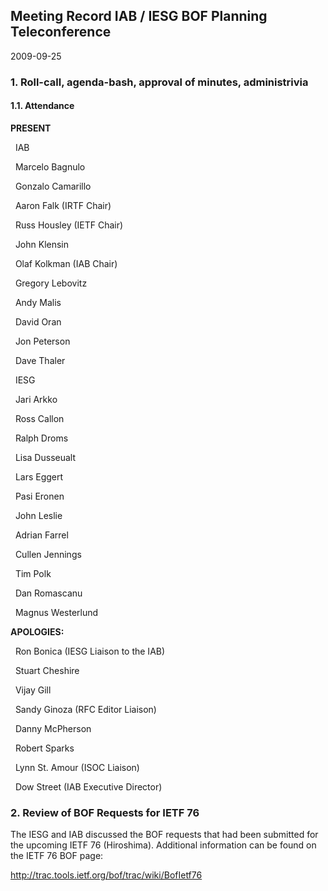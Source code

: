 
Meeting Record IAB / IESG BOF Planning Teleconference
-----------------------------------------------------


2009-09-25


### 1. Roll-call, agenda-bash, approval of minutes, administrivia


#### 1.1. Attendance


**PRESENT**  

  IAB  

  Marcelo Bagnulo  

  Gonzalo Camarillo  

  Aaron Falk (IRTF Chair)  

  Russ Housley (IETF Chair)  

  John Klensin  

  Olaf Kolkman (IAB Chair)  

  Gregory Lebovitz  

  Andy Malis  

  David Oran  

  Jon Peterson  

  Dave Thaler  

  IESG  

  Jari Arkko  

  Ross Callon  

  Ralph Droms  

  Lisa Dusseualt  

  Lars Eggert  

  Pasi Eronen  

  John Leslie  

  Adrian Farrel  

  Cullen Jennings  

  Tim Polk  

  Dan Romascanu  

  Magnus Westerlund  

**APOLOGIES:**  

  Ron Bonica (IESG Liaison to the IAB)  

  Stuart Cheshire  

  Vijay Gill  

  Sandy Ginoza (RFC Editor Liaison)  

  Danny McPherson  

  Robert Sparks  

  Lynn St. Amour (ISOC Liaison)  

  Dow Street (IAB Executive Director)


### 2. Review of BOF Requests for IETF 76


The IESG and IAB discussed the BOF requests that had been submitted for the upcoming IETF 76 (Hiroshima). Additional information can be found on the IETF 76 BOF page:


<http://trac.tools.ietf.org/bof/trac/wiki/BofIetf76>



